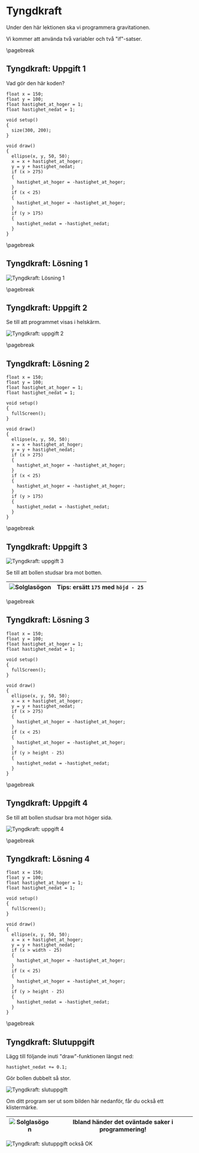 # Tyngdkraft

Under den här lektionen ska vi programmera gravitationen.

Vi kommer att använda två variabler och två "if"-satser.

\pagebreak

## Tyngdkraft: Uppgift 1

Vad gör den här koden?

```processing
float x = 150;
float y = 100;
float hastighet_at_hoger = 1;
float hastighet_nedat = 1;

void setup()
{
  size(300, 200);
}

void draw()
{
  ellipse(x, y, 50, 50);
  x = x + hastighet_at_hoger;
  y = y + hastighet_nedat;
  if (x > 275)
  {
    hastighet_at_hoger = -hastighet_at_hoger;
  }
  if (x < 25)
  {
    hastighet_at_hoger = -hastighet_at_hoger;
  }
  if (y > 175)
  {
    hastighet_nedat = -hastighet_nedat;
  }
}
```

\pagebreak

## Tyngdkraft: Lösning 1

![Tyngdkraft: Lösning 1](Tyngdkraft_1.png)

\pagebreak

## Tyngdkraft: Uppgift 2

Se till att programmet visas i helskärm.

![Tyngdkraft: uppgift 2](Tyngdkraft_2.png)

\pagebreak

## Tyngdkraft: Lösning 2

```processing
float x = 150;
float y = 100;
float hastighet_at_hoger = 1;
float hastighet_nedat = 1;

void setup()
{
  fullScreen();
}

void draw()
{
  ellipse(x, y, 50, 50);
  x = x + hastighet_at_hoger;
  y = y + hastighet_nedat;
  if (x > 275)
  {
    hastighet_at_hoger = -hastighet_at_hoger;
  }
  if (x < 25)
  {
    hastighet_at_hoger = -hastighet_at_hoger;
  }
  if (y > 175)
  {
    hastighet_nedat = -hastighet_nedat;
  }
}
```

\pagebreak

## Tyngdkraft: Uppgift 3

![Tyngdkraft: uppgift 3](Tyngdkraft_3.png)

Se till att bollen studsar bra mot botten.

![Solglasögon](EmojiSunglasses.png) | Tips: ersätt `175` med `höjd - 25`
:-----------------:|:------------------------------:

\pagebreak

## Tyngdkraft: Lösning 3

```processing
float x = 150;
float y = 100;
float hastighet_at_hoger = 1;
float hastighet_nedat = 1;

void setup()
{
  fullScreen();
}

void draw()
{
  ellipse(x, y, 50, 50);
  x = x + hastighet_at_hoger;
  y = y + hastighet_nedat;
  if (x > 275)
  {
    hastighet_at_hoger = -hastighet_at_hoger;
  }
  if (x < 25)
  {
    hastighet_at_hoger = -hastighet_at_hoger;
  }
  if (y > height - 25)
  {
    hastighet_nedat = -hastighet_nedat;
  }
}
```

\pagebreak

## Tyngdkraft: Uppgift 4

Se till att bollen studsar bra mot höger sida.

![Tyngdkraft: uppgift 4](Tyngdkraft_4.png)

\pagebreak

## Tyngdkraft: Lösning 4

```processing
float x = 150;
float y = 100;
float hastighet_at_hoger = 1;
float hastighet_nedat = 1;

void setup()
{
  fullScreen();
}

void draw()
{
  ellipse(x, y, 50, 50);
  x = x + hastighet_at_hoger;
  y = y + hastighet_nedat;
  if (x > width - 25)
  {
    hastighet_at_hoger = -hastighet_at_hoger;
  }
  if (x < 25)
  {
    hastighet_at_hoger = -hastighet_at_hoger;
  }
  if (y > height - 25)
  {
    hastighet_nedat = -hastighet_nedat;
  }
}
```

\pagebreak

## Tyngdkraft: Slutuppgift

Lägg till följande inuti "draw"-funktionen längst ned:

```processing
hastighet_nedat += 0.1;
```

Gör bollen dubbelt så stor.

![Tyngdkraft: slutuppgift](Tyngdkraft_slutuppgift_1.png)

Om ditt program ser ut som bilden här nedanför, får du också
ett klistermärke.

![Solglasögon](EmojiSunglasses.png) | Ibland händer det oväntade saker i programmering!
:-----------------:|:-----------------------------:

![Tyngdkraft: slutuppgift också OK](Tyngdkraft_slutuppgift_2.png)
